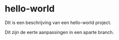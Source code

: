 # hello-world
DIt is een beschrijving van een hello-world project.

Dit zijn de eerte aanpassingen in een aparte branch.
